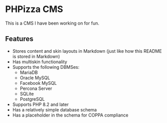 # PHPizza CMS
This is a CMS I have been working on for fun.

## Features
* Stores content and skin layouts in Markdown (just like how this README is stored in Markdown)
* Has multiskin functionality
* Supports the following DBMSes:
    - MariaDB
    - Oracle MySQL
    - Facebook MySQL
    - Percona Server
    - SQLite
    - PostgreSQL
* Supports PHP 8.2 and later
* Has a relatively simple database schema
* Has a placeholder in the schema for COPPA compliance